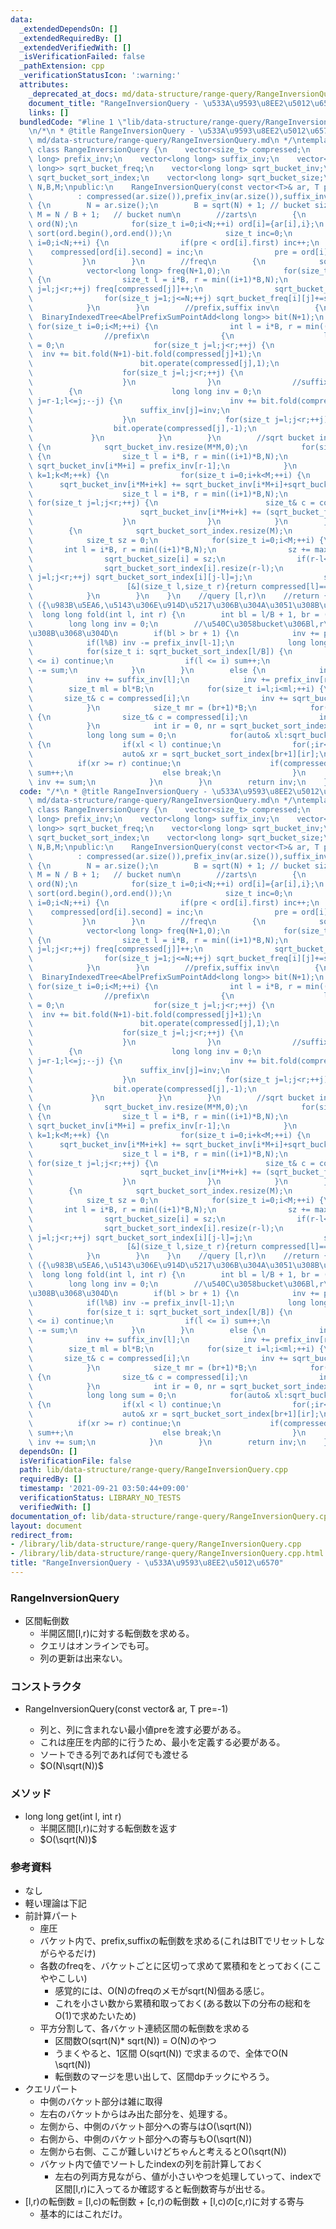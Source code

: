 ```yaml
---
data:
  _extendedDependsOn: []
  _extendedRequiredBy: []
  _extendedVerifiedWith: []
  _isVerificationFailed: false
  _pathExtension: cpp
  _verificationStatusIcon: ':warning:'
  attributes:
    _deprecated_at_docs: md/data-structure/range-query/RangeInversionQuery.md
    document_title: "RangeInversionQuery - \u533A\u9593\u8EE2\u5012\u6570"
    links: []
  bundledCode: "#line 1 \"lib/data-structure/range-query/RangeInversionQuery.cpp\"\
    \n/*\n * @title RangeInversionQuery - \u533A\u9593\u8EE2\u5012\u6570\n * @docs\
    \ md/data-structure/range-query/RangeInversionQuery.md\n */\ntemplate<class T>\
    \ class RangeInversionQuery {\n    vector<size_t> compressed;\n    vector<long\
    \ long> prefix_inv;\n    vector<long long> suffix_inv;\n    vector<vector<long\
    \ long>> sqrt_bucket_freq;\n    vector<long long> sqrt_bucket_inv;\n    vector<vector<size_t>>\
    \ sqrt_bucket_sort_index;\n    vector<long long> sqrt_bucket_size;\n    size_t\
    \ N,B,M;\npublic:\n    RangeInversionQuery(const vector<T>& ar, T pre=-1)\n  \
    \          : compressed(ar.size()),prefix_inv(ar.size()),suffix_inv(ar.size())\
    \ {\n        N = ar.size();\n        B = sqrt(N) + 1; // bucket size\n       \
    \ M = N / B + 1;   // bucket num\n        //zarts\n        {\n            vector<pair<T,size_t>>\
    \ ord(N);\n            for(size_t i=0;i<N;++i) ord[i]={ar[i],i};\n           \
    \ sort(ord.begin(),ord.end());\n            size_t inc=0;\n            for(size_t\
    \ i=0;i<N;++i) {\n                if(pre < ord[i].first) inc++;\n            \
    \    compressed[ord[i].second] = inc;\n                pre = ord[i].first;\n \
    \           }\n        }\n        //freq\n        {\n            sqrt_bucket_freq.resize(M);\n\
    \            vector<long long> freq(N+1,0);\n            for(size_t i=0;i<M;++i)\
    \ {\n                size_t l = i*B, r = min((i+1)*B,N);\n                for(size_t\
    \ j=l;j<r;++j) freq[compressed[j]]++;\n                sqrt_bucket_freq[i] = freq;\n\
    \                for(size_t j=1;j<=N;++j) sqrt_bucket_freq[i][j]+=sqrt_bucket_freq[i][j-1];\n\
    \            }\n        }\n        //prefix,suffix inv\n        {\n          \
    \  BinaryIndexedTree<AbelPrefixSumPointAdd<long long>> bit(N+1);\n           \
    \ for(size_t i=0;i<M;++i) {\n                int l = i*B, r = min((i+1)*B,N);\n\
    \                //prefix\n                {\n                    long long inv\
    \ = 0;\n                    for(size_t j=l;j<r;++j) {\n                      \
    \  inv += bit.fold(N+1)-bit.fold(compressed[j]+1);\n                        prefix_inv[j]=inv;\n\
    \                        bit.operate(compressed[j],1);\n                    }\n\
    \                    for(size_t j=l;j<r;++j) {\n                        bit.operate(compressed[j],-1);\n\
    \                    }\n                }\n                //suffix\n        \
    \        {\n                    long long inv = 0;\n                    for(int\
    \ j=r-1;l<=j;--j) {\n                        inv += bit.fold(compressed[j]);\n\
    \                        suffix_inv[j]=inv;\n                        bit.operate(compressed[j],1);\n\
    \                    }\n                    for(size_t j=l;j<r;++j) {\n      \
    \                  bit.operate(compressed[j],-1);\n                    }\n   \
    \             }\n            }\n        }\n        //sqrt bucket inv\n       \
    \ {\n            sqrt_bucket_inv.resize(M*M,0);\n            for(size_t i=0;i<M;++i)\
    \ {\n                size_t l = i*B, r = min((i+1)*B,N);\n                if(l<r)\
    \ sqrt_bucket_inv[i*M+i] = prefix_inv[r-1];\n            }\n            for(size_t\
    \ k=1;k<M;++k) {\n                for(size_t i=0;i+k<M;++i) {\n              \
    \      sqrt_bucket_inv[i*M+i+k] += sqrt_bucket_inv[i*M+i]+sqrt_bucket_inv[(i+1)*M+i+k];\n\
    \                    size_t l = i*B, r = min((i+1)*B,N);\n                   \
    \ for(size_t j=l;j<r;++j) {\n                        size_t& c = compressed[j];\n\
    \                        sqrt_bucket_inv[i*M+i+k] += (sqrt_bucket_freq[i+k][c-1]-sqrt_bucket_freq[i][c-1]);\n\
    \                    }\n                }\n            }\n        }\n        //sort\n\
    \        {\n            sqrt_bucket_sort_index.resize(M);\n            sqrt_bucket_size.resize(M,0);\n\
    \            size_t sz = 0;\n            for(size_t i=0;i<M;++i) {\n         \
    \       int l = i*B, r = min((i+1)*B,N);\n                sz += max(0,(r-l));\n\
    \                sqrt_bucket_size[i] = sz;\n                if(r-l<1) continue;\n\
    \                sqrt_bucket_sort_index[i].resize(r-l);\n                for(size_t\
    \ j=l;j<r;++j) sqrt_bucket_sort_index[i][j-l]=j;\n                sort(sqrt_bucket_sort_index[i].begin(),sqrt_bucket_sort_index[i].end(),\n\
    \                     [&](size_t l,size_t r){return compressed[l]==compressed[r]?l<r:compressed[l]<compressed[r];});\n\
    \            }\n        }\n    }\n    //query [l,r)\n    //return {freq,mode}\
    \ ({\u983B\u5EA6,\u5143\u306E\u914D\u5217\u306B\u304A\u3051\u308B\u5024})\n  \
    \  long long fold(int l, int r) {\n        int bl = l/B + 1, br = (r-1)/B - 1;\n\
    \        long long inv = 0;\n        //\u540C\u3058bucket\u306Bl,r\u304C\u3042\
    \u308B\u3068\u304D\n        if(bl > br + 1) {\n            inv += prefix_inv[r-1];\n\
    \            if(l%B) inv -= prefix_inv[l-1];\n            long long sum = 0;\n\
    \            for(size_t i: sqrt_bucket_sort_index[l/B]) {\n                if(r\
    \ <= i) continue;\n                if(l <= i) sum++;\n                else inv\
    \ -= sum;\n            }\n        }\n        else {\n            inv += sqrt_bucket_inv[bl*M+br];\n\
    \            inv += suffix_inv[l];\n            inv += prefix_inv[r-1];\n    \
    \        size_t ml = bl*B;\n            for(size_t i=l;i<ml;++i) {\n         \
    \       size_t& c = compressed[i];\n                inv += sqrt_bucket_freq[br][c-1]-sqrt_bucket_freq[bl-1][c-1];\n\
    \            }\n            size_t mr = (br+1)*B;\n            for(size_t i=mr;i<r;++i)\
    \ {\n                size_t& c = compressed[i];\n                inv += (sqrt_bucket_size[br]-sqrt_bucket_freq[br][c])-(sqrt_bucket_size[bl-1]-sqrt_bucket_freq[bl-1][c]);\n\
    \            }\n            int ir = 0, nr = sqrt_bucket_sort_index[br+1].size();\n\
    \            long long sum = 0;\n            for(auto& xl:sqrt_bucket_sort_index[bl-1])\
    \ {\n                if(xl < l) continue;\n                for(;ir<nr;++ir) {\n\
    \                    auto& xr = sqrt_bucket_sort_index[br+1][ir];\n          \
    \          if(xr >= r) continue;\n                    if(compressed[xl] > compressed[xr])\
    \ sum++;\n                    else break;\n                }\n               \
    \ inv += sum;\n            }\n        }\n        return inv;\n    }\n};\n"
  code: "/*\n * @title RangeInversionQuery - \u533A\u9593\u8EE2\u5012\u6570\n * @docs\
    \ md/data-structure/range-query/RangeInversionQuery.md\n */\ntemplate<class T>\
    \ class RangeInversionQuery {\n    vector<size_t> compressed;\n    vector<long\
    \ long> prefix_inv;\n    vector<long long> suffix_inv;\n    vector<vector<long\
    \ long>> sqrt_bucket_freq;\n    vector<long long> sqrt_bucket_inv;\n    vector<vector<size_t>>\
    \ sqrt_bucket_sort_index;\n    vector<long long> sqrt_bucket_size;\n    size_t\
    \ N,B,M;\npublic:\n    RangeInversionQuery(const vector<T>& ar, T pre=-1)\n  \
    \          : compressed(ar.size()),prefix_inv(ar.size()),suffix_inv(ar.size())\
    \ {\n        N = ar.size();\n        B = sqrt(N) + 1; // bucket size\n       \
    \ M = N / B + 1;   // bucket num\n        //zarts\n        {\n            vector<pair<T,size_t>>\
    \ ord(N);\n            for(size_t i=0;i<N;++i) ord[i]={ar[i],i};\n           \
    \ sort(ord.begin(),ord.end());\n            size_t inc=0;\n            for(size_t\
    \ i=0;i<N;++i) {\n                if(pre < ord[i].first) inc++;\n            \
    \    compressed[ord[i].second] = inc;\n                pre = ord[i].first;\n \
    \           }\n        }\n        //freq\n        {\n            sqrt_bucket_freq.resize(M);\n\
    \            vector<long long> freq(N+1,0);\n            for(size_t i=0;i<M;++i)\
    \ {\n                size_t l = i*B, r = min((i+1)*B,N);\n                for(size_t\
    \ j=l;j<r;++j) freq[compressed[j]]++;\n                sqrt_bucket_freq[i] = freq;\n\
    \                for(size_t j=1;j<=N;++j) sqrt_bucket_freq[i][j]+=sqrt_bucket_freq[i][j-1];\n\
    \            }\n        }\n        //prefix,suffix inv\n        {\n          \
    \  BinaryIndexedTree<AbelPrefixSumPointAdd<long long>> bit(N+1);\n           \
    \ for(size_t i=0;i<M;++i) {\n                int l = i*B, r = min((i+1)*B,N);\n\
    \                //prefix\n                {\n                    long long inv\
    \ = 0;\n                    for(size_t j=l;j<r;++j) {\n                      \
    \  inv += bit.fold(N+1)-bit.fold(compressed[j]+1);\n                        prefix_inv[j]=inv;\n\
    \                        bit.operate(compressed[j],1);\n                    }\n\
    \                    for(size_t j=l;j<r;++j) {\n                        bit.operate(compressed[j],-1);\n\
    \                    }\n                }\n                //suffix\n        \
    \        {\n                    long long inv = 0;\n                    for(int\
    \ j=r-1;l<=j;--j) {\n                        inv += bit.fold(compressed[j]);\n\
    \                        suffix_inv[j]=inv;\n                        bit.operate(compressed[j],1);\n\
    \                    }\n                    for(size_t j=l;j<r;++j) {\n      \
    \                  bit.operate(compressed[j],-1);\n                    }\n   \
    \             }\n            }\n        }\n        //sqrt bucket inv\n       \
    \ {\n            sqrt_bucket_inv.resize(M*M,0);\n            for(size_t i=0;i<M;++i)\
    \ {\n                size_t l = i*B, r = min((i+1)*B,N);\n                if(l<r)\
    \ sqrt_bucket_inv[i*M+i] = prefix_inv[r-1];\n            }\n            for(size_t\
    \ k=1;k<M;++k) {\n                for(size_t i=0;i+k<M;++i) {\n              \
    \      sqrt_bucket_inv[i*M+i+k] += sqrt_bucket_inv[i*M+i]+sqrt_bucket_inv[(i+1)*M+i+k];\n\
    \                    size_t l = i*B, r = min((i+1)*B,N);\n                   \
    \ for(size_t j=l;j<r;++j) {\n                        size_t& c = compressed[j];\n\
    \                        sqrt_bucket_inv[i*M+i+k] += (sqrt_bucket_freq[i+k][c-1]-sqrt_bucket_freq[i][c-1]);\n\
    \                    }\n                }\n            }\n        }\n        //sort\n\
    \        {\n            sqrt_bucket_sort_index.resize(M);\n            sqrt_bucket_size.resize(M,0);\n\
    \            size_t sz = 0;\n            for(size_t i=0;i<M;++i) {\n         \
    \       int l = i*B, r = min((i+1)*B,N);\n                sz += max(0,(r-l));\n\
    \                sqrt_bucket_size[i] = sz;\n                if(r-l<1) continue;\n\
    \                sqrt_bucket_sort_index[i].resize(r-l);\n                for(size_t\
    \ j=l;j<r;++j) sqrt_bucket_sort_index[i][j-l]=j;\n                sort(sqrt_bucket_sort_index[i].begin(),sqrt_bucket_sort_index[i].end(),\n\
    \                     [&](size_t l,size_t r){return compressed[l]==compressed[r]?l<r:compressed[l]<compressed[r];});\n\
    \            }\n        }\n    }\n    //query [l,r)\n    //return {freq,mode}\
    \ ({\u983B\u5EA6,\u5143\u306E\u914D\u5217\u306B\u304A\u3051\u308B\u5024})\n  \
    \  long long fold(int l, int r) {\n        int bl = l/B + 1, br = (r-1)/B - 1;\n\
    \        long long inv = 0;\n        //\u540C\u3058bucket\u306Bl,r\u304C\u3042\
    \u308B\u3068\u304D\n        if(bl > br + 1) {\n            inv += prefix_inv[r-1];\n\
    \            if(l%B) inv -= prefix_inv[l-1];\n            long long sum = 0;\n\
    \            for(size_t i: sqrt_bucket_sort_index[l/B]) {\n                if(r\
    \ <= i) continue;\n                if(l <= i) sum++;\n                else inv\
    \ -= sum;\n            }\n        }\n        else {\n            inv += sqrt_bucket_inv[bl*M+br];\n\
    \            inv += suffix_inv[l];\n            inv += prefix_inv[r-1];\n    \
    \        size_t ml = bl*B;\n            for(size_t i=l;i<ml;++i) {\n         \
    \       size_t& c = compressed[i];\n                inv += sqrt_bucket_freq[br][c-1]-sqrt_bucket_freq[bl-1][c-1];\n\
    \            }\n            size_t mr = (br+1)*B;\n            for(size_t i=mr;i<r;++i)\
    \ {\n                size_t& c = compressed[i];\n                inv += (sqrt_bucket_size[br]-sqrt_bucket_freq[br][c])-(sqrt_bucket_size[bl-1]-sqrt_bucket_freq[bl-1][c]);\n\
    \            }\n            int ir = 0, nr = sqrt_bucket_sort_index[br+1].size();\n\
    \            long long sum = 0;\n            for(auto& xl:sqrt_bucket_sort_index[bl-1])\
    \ {\n                if(xl < l) continue;\n                for(;ir<nr;++ir) {\n\
    \                    auto& xr = sqrt_bucket_sort_index[br+1][ir];\n          \
    \          if(xr >= r) continue;\n                    if(compressed[xl] > compressed[xr])\
    \ sum++;\n                    else break;\n                }\n               \
    \ inv += sum;\n            }\n        }\n        return inv;\n    }\n};\n"
  dependsOn: []
  isVerificationFile: false
  path: lib/data-structure/range-query/RangeInversionQuery.cpp
  requiredBy: []
  timestamp: '2021-09-21 03:50:44+09:00'
  verificationStatus: LIBRARY_NO_TESTS
  verifiedWith: []
documentation_of: lib/data-structure/range-query/RangeInversionQuery.cpp
layout: document
redirect_from:
- /library/lib/data-structure/range-query/RangeInversionQuery.cpp
- /library/lib/data-structure/range-query/RangeInversionQuery.cpp.html
title: "RangeInversionQuery - \u533A\u9593\u8EE2\u5012\u6570"
---
```

### RangeInversionQuery
- 区間転倒数
  - 半開区間[l,r)に対する転倒数を求める。
  - クエリはオンラインでも可。
  - 列の更新は出来ない。

### コンストラクタ
- RangeInversionQuery(const vector<T>& ar, T pre=-1)
  - 列と、列に含まれない最小値preを渡す必要がある。
  - これは座圧を内部的に行うため、最小を定義する必要がある。
  - ソートできる列であれば何でも渡せる
  - $O(N\sqrt(N))$

### メソッド
- long long get(int l, int r)
  - 半開区間[l,r)に対する転倒数を返す
  - $O(\sqrt(N))$

### 参考資料
- なし
- 軽い理論は下記
- 前計算パート
  - 座圧
  - バケット内で、prefix,suffixの転倒数を求める(これはBITでリセットしながらやるだけ)
  - 各数のfreqを、バケットごとに区切って求めて累積和をとっておく(ここややこしい)
    - 感覚的には、O(N)のfreqのメモがsqrt(N)個ある感じ。
    - これを小さい数から累積和取っておく(ある数以下の分布の総和をO(1)で求めたいため)
  - 平方分割して、各バケット連続区間の転倒数を求める
    - 区間数O(sqrt(N)* sqrt(N)) = O(N)のやつ
    - うまくやると、1区間 O(sqrt(N)) で求まるので、全体でO(N \sqrt(N))
    - 転倒数のマージを思い出して、区間dpチックにやろう。
- クエリパート
  - 中側のバケット部分は雑に取得
  - 左右のバケットからはみ出た部分を、処理する。
  - 左側から、中側のバケット部分への寄与はO(\sqrt(N))
  - 右側から、中側のバケット部分への寄与もO(\sqrt(N))
  - 左側から右側、ここが難しいけどちゃんと考えるとO(\sqrt(N))
  - バケット内で値でソートしたindexの列を前計算しておく
    - 左右の列両方見ながら、値が小さいやつを処理していって、indexで区間[l,r)に入ってるか確認すると転倒数寄与が出せる。
- [l,r)の転倒数 = [l,c)の転倒数 + [c,r)の転倒数 + [l,c)の[c,r)に対する寄与
  - 基本的にはこれだけ。